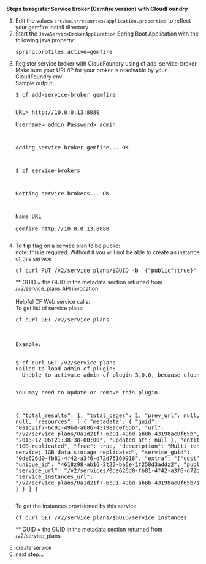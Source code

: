 <strong>Steps to register Service Broker (Gemfire version) with CloudFoundry</strong>
<ol>
<li>Edit the values <code>src/main/resources/application.properties</code> to reflect your gemfire install directory</li>
<li>Start the <code>JavaServiceBrokerApplication</code> Spring Boot Application with the following java property:
<pre>spring.profiles.active=gemfire</pre>
</li>
<li>Register service broker with CloudFoundry using cf add-service-broker.  Make sure your URL/IP for your broker is resolvable by your CloudFoundry env.<br>
Sample output: 
<pre>$ cf add-service-broker gemfire

URL> http://10.0.0.13:8080<br>
Username> admin
Password> admin

Adding service broker gemfire... OK

$ cf service-brokers

Getting service brokers... OK

Name      URL                  
gemfire   http://10.0.0.13:8080</pre>
</li>
<li>To flip flag on a service plan to be public:<br>
note: this is required.  Without it you will not be able to create an instance of this service
<pre>cf curl PUT /v2/service_plans/$GUID -b '{"public":true}'</pre>
** GUID = the GUID in the metadata section returned from /v2/service_plans API invocation
<br><br>
Helpful CF Web service calls:<br>
To get list of service plans:
<pre>cf curl GET /v2/service_plans
<br><br>
Example:<br><br>
$ cf curl GET /v2/service_plans
Failed to load admin-cf-plugin:
  Unable to activate admin-cf-plugin-3.0.0, because cfoundry-4.6.1 conflicts with cfoundry (< 3.0, >= 2.1.0)

You may need to update or remove this plugin.

{
  "total_results": 1,
  "total_pages": 1,
  "prev_url": null,
  "next_url": null,
  "resources": [
    {
      "metadata": {
        "guid": "0a1d21f7-6c91-49bd-ab8b-43198ac0f65b",
        "url": "/v2/service_plans/0a1d21f7-6c91-49bd-ab8b-43198ac0f65b",
        "created_at": "2013-12-06T21:38:38+00:00",
        "updated_at": null
      },
      "entity": {
        "name": "1GB-replicated",
        "free": true,
        "description": "Multi-tenant Gemfire service; 1GB data storage replicated",
        "service_guid": "0de626d0-fb81-4f42-a3f6-d72d75169918",
        "extra": "{\"cost\":\"free\"}",
        "unique_id": "4618z98-ab16-3t22-ba6e-1f258d3addz2",
        "public": false,
        "service_url": "/v2/services/0de626d0-fb81-4f42-a3f6-d72d75169918",
        "service_instances_url": "/v2/service_plans/0a1d21f7-6c91-49bd-ab8b-43198ac0f65b/service_instances"
      }
    }
  ]
}
</pre>

To get the instances provisioned by this service:
<pre>cf curl GET /v2/service_plans/$GUID/service_instances</pre>
** GUID = the GUID in the metadata section returned from /v2/service_plans
</li>
<li>create service</li>
<li>next step...</li>
</ol>

